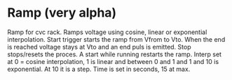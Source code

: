 # Ramp (very alpha)
 Ramp for cvc rack. Ramps voltage using cosine, linear or exponential interpolation.
 Start trigger starts the ramp from Vfrom to Vto. When the end is reached voltage stays at Vto and an end puls is emitted. Stop stops/resets the proces. A start while running restarts the ramp. Interp set at 0 = cosine interpolation, 1 is linear and between 0 and 1 and 1 and 10 is exponential. At 10 it is a step. Time is set in seconds, 15 at max.
